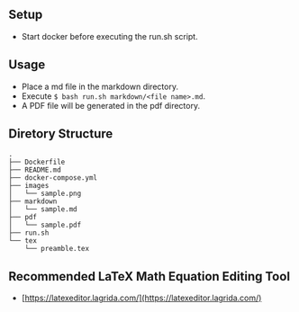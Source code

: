 ## Setup
- Start docker before executing the run.sh script.

## Usage
- Place a md file in the markdown directory.
- Execute `$ bash run.sh markdown/<file name>.md`.
- A PDF file will be generated in the pdf directory.

## Diretory Structure
```
.
├── Dockerfile
├── README.md
├── docker-compose.yml
├── images
│   └── sample.png
├── markdown
│   └── sample.md
├── pdf
│   └── sample.pdf
├── run.sh
└── tex
    └── preamble.tex
```

## Recommended LaTeX Math Equation Editing Tool
- [https://latexeditor.lagrida.com/](https://latexeditor.lagrida.com/)
